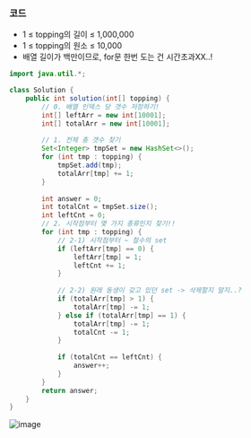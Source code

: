 ### 코드

- 1 ≤ topping의 길이 ≤ 1,000,000
- 1 ≤ topping의 원소 ≤ 10,000
- 배열 길이가 백만이므로, for문 한번 도는 건 시간초과XX..!

```java
import java.util.*;

class Solution {
    public int solution(int[] topping) {
        // 0. 배열 인덱스 당 갯수 저장하기!
        int[] leftArr = new int[10001];
        int[] totalArr = new int[10001];
        
        // 1. 전체 총 갯수 찾기
        Set<Integer> tmpSet = new HashSet<>();
        for (int tmp : topping) {
            tmpSet.add(tmp);
            totalArr[tmp] += 1;
        }
        
        int answer = 0;
        int totalCnt = tmpSet.size();
        int leftCnt = 0;
        // 2. 시작점부터 몇 가지 종류인지 찾기!!
        for (int tmp : topping) {
            // 2-1) 시작점부터 ~ 철수의 set
            if (leftArr[tmp] == 0) {
                leftArr[tmp] = 1;
                leftCnt += 1;
            }
            
            // 2-2) 원래 동생이 갖고 있던 set -> 삭제할지 말지..?
            if (totalArr[tmp] > 1) {
                totalArr[tmp] -= 1;
            } else if (totalArr[tmp] == 1) {
                totalArr[tmp] -= 1;
                totalCnt -= 1;
            }
            
            if (totalCnt == leftCnt) {
                answer++;
            }
        }        
        return answer;
    }
}
```
![image](https://github.com/Morning-Algorithm-Study-2023/Algorithm/assets/77563814/5c97dfc0-83db-4ace-91c0-7abcc7a25507)

